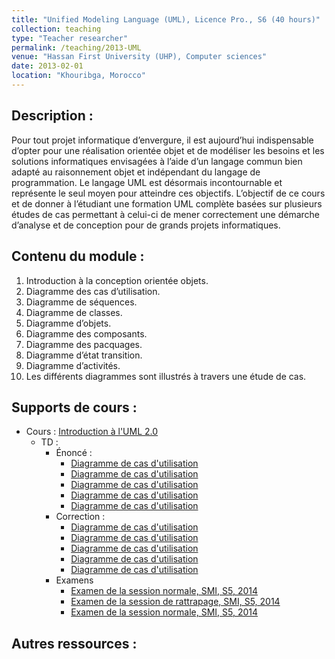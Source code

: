 ```yaml
---
title: "Unified Modeling Language (UML), Licence Pro., S6 (40 hours)"
collection: teaching
type: "Teacher researcher"
permalink: /teaching/2013-UML
venue: "Hassan First University (UHP), Computer sciences"
date: 2013-02-01
location: "Khouribga, Morocco"
---
```

## Description :
Pour tout projet informatique d’envergure, il est aujourd’hui indispensable d’opter pour une réalisation orientée objet et de modéliser les besoins et les solutions informatiques envisagées à l’aide d’un langage commun bien adapté au raisonnement objet et indépendant du langage de programmation. Le langage UML est désormais incontournable et représente le seul moyen pour atteindre ces objectifs. L’objectif de ce cours et de donner à l’étudiant une formation UML complète basées sur plusieurs études de cas permettant à celui-ci de mener correctement une démarche d’analyse et de conception pour de grands projets informatiques.

## Contenu du module :
1. Introduction à la conception orientée objets.
1. Diagramme des cas d’utilisation.
1. Diagramme de séquences.
1. Diagramme de classes.
1. Diagramme d’objets.
1. Diagramme des composants.
1. Diagramme des pacquages.
1. Diagramme d’état transition.
1. Diagramme d’activités.
1. Les différents diagrammes sont illustrés à travers une étude de cas.

## Supports de cours :
  * Cours	: [Introduction à l'UML 2.0](/files/2013-UML.pdf)
     * TD	: 
        * Énoncé :
			* [Diagramme de cas d'utilisation](/files/UML-UCD-enonce.pdf)
			* [Diagramme de cas d'utilisation](/files/UML-UCD-enonce.pdf)
			* [Diagramme de cas d'utilisation](/files/UML-UCD-enonce.pdf)
			* [Diagramme de cas d'utilisation](/files/UML-UCD-enonce.pdf)
			* [Diagramme de cas d'utilisation](/files/UML-UCD-enonce.pdf)
        * Correction :
			* [Diagramme de cas d'utilisation](/files/UML-UCD-enonce.pdf)
			* [Diagramme de cas d'utilisation](/files/UML-UCD-enonce.pdf)
			* [Diagramme de cas d'utilisation](/files/UML-UCD-enonce.pdf)
			* [Diagramme de cas d'utilisation](/files/UML-UCD-enonce.pdf)
			* [Diagramme de cas d'utilisation](/files/UML-UCD-enonce.pdf)
       * Examens 
			* [Examen de la session normale, SMI, S5, 2014](/files/UML-exam-2013.pdf)
			* [Examen de la session de rattrapage, SMI, S5, 2014](/files/UML-exam-2013.pdf)
			* [Examen de la session normale, SMI, S5, 2014](/files/UML-exam-2013.pdf)

## Autres ressources :
